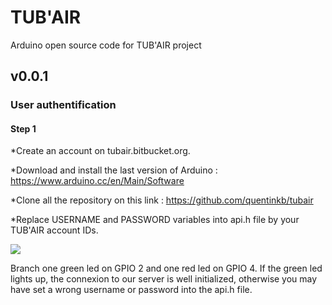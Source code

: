# TUB'AIR
Arduino open source code for TUB'AIR project

## v0.0.1
### User authentification
#### Step 1 

*Create an account on tubair.bitbucket.org.

*Download and install the last version of Arduino : https://www.arduino.cc/en/Main/Software

*Clone all the repository on this link : https://github.com/quentinkb/tubair

*Replace USERNAME and PASSWORD variables into api.h file by your TUB'AIR account IDs.

![](http://nsa38.casimages.com/img/2016/08/17/160817104452784409.png)

Branch one green led on GPIO 2 and one red led on GPIO 4. If the green led lights up, the connexion to our server is well initialized, otherwise you
may have set a wrong username or password into the api.h file. 
